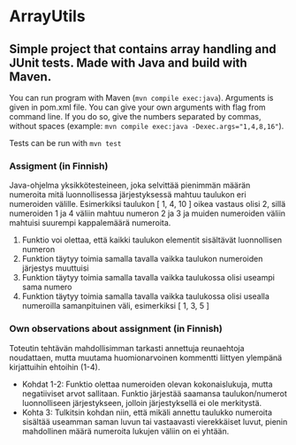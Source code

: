 # ArrayUtils
## Simple project that contains array handling and JUnit tests. Made with Java and build with Maven.

You can run program with Maven (```mvn compile exec:java```). Arguments is given in pom.xml file. You can give your own arguments with flag from command line. If you do so, give the numbers separated by commas, without spaces (example: ```mvn compile exec:java -Dexec.args="1,4,8,16"```).

Tests can be run with ```mvn test```

### Assigment (in Finnish)
Java-ohjelma yksikkötesteineen, joka selvittää pienimmän määrän numeroita mitä luonnollisessa järjestyksessä mahtuu taulukon eri numeroiden välille. Esimerkiksi taulukon [ 1, 4, 10 ] oikea vastaus olisi 2, sillä numeroiden 1 ja 4 väliin mahtuu numeron 2 ja 3 ja muiden numeroiden väliin mahtuisi suurempi kappalemäärä numeroita.
1. Funktio voi olettaa, että kaikki taulukon elementit sisältävät luonnollisen numeron
2. Funktion täytyy toimia samalla tavalla vaikka taulukon numeroiden järjestys muuttuisi
3. Funktion täytyy toimia samalla tavalla vaikka taulukossa olisi useampi sama numero
4. Funktion täytyy toimia samalla tavalla vaikka taulukossa olisi usealla numeroilla samanpituinen väli, esimerkiksi [ 1, 3, 5 ]

### Own observations about assignment (in Finnish)
Toteutin tehtävän mahdollisimman tarkasti annettuja reunaehtoja noudattaen, mutta muutama huomionarvoinen kommentti liittyen ylempänä kirjattuihin ehtoihin (1-4).
* Kohdat 1-2: Funktio olettaa numeroiden olevan kokonaislukuja, mutta negatiiviset arvot sallitaan. Funktio järjestää saamansa taulukon/numerot luonnolliseen järjestykseen, jolloin järjestyksellä ei ole merkitystä.
* Kohta 3: Tulkitsin kohdan niin, että mikäli annettu taulukko numeroita sisältää useamman saman luvun tai vastaavasti vierekkäiset luvut, pienin mahdollinen määrä numeroita lukujen väliin on ei yhtään.
